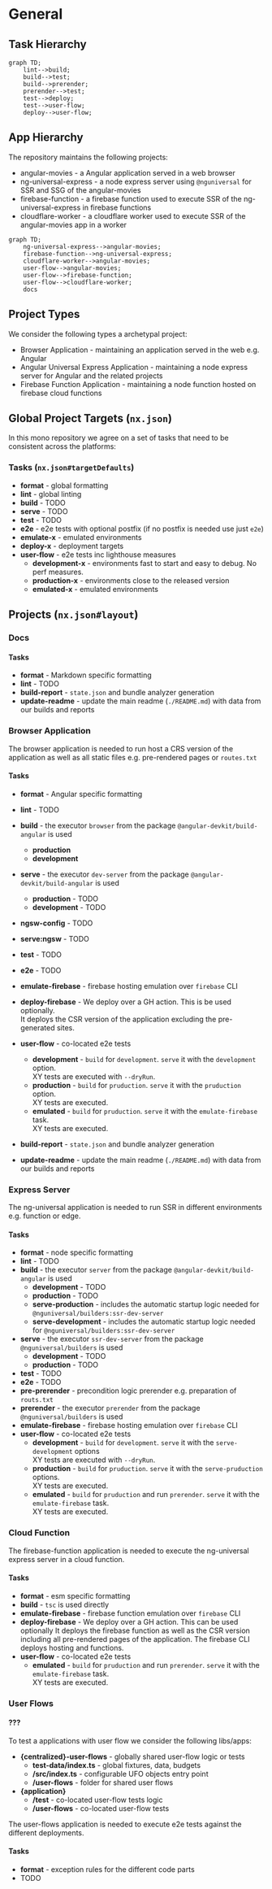 # General

## Task Hierarchy

```mermaid
graph TD;
    lint-->build;
    build-->test;
    build-->prerender;
    prerender-->test;
    test-->deploy;
    test-->user-flow;
    deploy-->user-flow;
```

## App Hierarchy

The repository maintains the following projects:

- angular-movies - a Angular application served in a web browser
- ng-universal-express - a node express server using `@nguniversal` for SSR and SSG of the angular-movies
- firebase-function - a firebase function used to execute SSR of the ng-universal-express in firebase functions
- cloudflare-worker - a cloudflare worker used to execute SSR of the angular-movies app in a worker


```mermaid
graph TD;
    ng-universal-express-->angular-movies;
    firebase-function-->ng-universal-express;
    cloudflare-worker-->angular-movies;
    user-flow-->angular-movies;
    user-flow-->firebase-function;
    user-flow-->cloudflare-worker;
    docs
```

## Project Types

We consider the following types a archetypal project:

- Browser Application - maintaining an application served in the web e.g. Angular
- Angular Universal Express Application - maintaining a node express server for Angular and the related projects
- Firebase Function Application - maintaining a node function hosted on firebase cloud functions

## Global Project Targets (`nx.json`)

In this mono repository we agree on a set of tasks that need to be consistent across the platforms:

### Tasks (`nx.json#targetDefaults`)

- **format** - global formatting
- **lint** - global linting
- **build** - TODO
- **serve** - TODO
- **test** - TODO
- **e2e** - e2e tests with optional postfix (if no postfix is needed use just `e2e`)
- **emulate-x** - emulated environments
- **deploy-x** - deployment targets
- **user-flow** - e2e tests inc lighthouse measures
  - **development-x** - environments fast to start and easy to debug. No perf measures.
  - **production-x** - environments close to the released version
  - **emulated-x** - emulated environments

## Projects (`nx.json#layout`)

### Docs

#### Tasks

- **format** - Markdown specific formatting
- **lint** - TODO
- **build-report** - `state.json` and bundle analyzer generation
- **update-readme** - update the main readme (`./README.md`) with data from our builds and reports

### Browser Application

The browser application is needed to run host a CRS version of the application as well as all static files e.g.
pre-rendered pages or `routes.txt`

#### Tasks

- **format** - Angular specific formatting
- **lint** - TODO
- **build** - the executor `browser` from the package `@angular-devkit/build-angular` is used
  - **production**
  - **development**
- **serve** - the executor `dev-server` from the package `@angular-devkit/build-angular` is used
  - **production** - TODO
  - **development** - TODO

- **ngsw-config** - TODO
- **serve:ngsw** - TODO

- **test** - TODO
- **e2e** - TODO
- **emulate-firebase** - firebase hosting emulation over `firebase` CLI
- **deploy-firebase** - We deploy over a GH action. This is be used optionally.  
  It deploys the CSR version of the application excluding the pre-generated sites.
- **user-flow** - co-located e2e tests
  - **development** - `build` for `development`. `serve` it with the `development` option.  
    XY tests are executed with `--dryRun`.
  - **production** - `build` for `pruduction`. `serve` it with the `pruduction` option.  
    XY tests are executed.
  - **emulated** - `build` for `pruduction`. `serve` it with the `emulate-firebase` task.  
    XY tests are executed.
- **build-report** - `state.json` and bundle analyzer generation
- **update-readme** - update the main readme (`./README.md`) with data from our builds and reports

### Express Server

The ng-universal application is needed to run SSR in different environments e.g. function or edge.

#### Tasks

- **format** - node specific formatting
- **lint** - TODO
- **build** - the executor `server` from the package `@angular-devkit/build-angular` is used
  - **development** - TODO
  - **production** - TODO
  - **serve-production** - includes the automatic startup logic needed for `@nguniversal/builders:ssr-dev-server`
  - **serve-development** - includes the automatic startup logic needed for `@nguniversal/builders:ssr-dev-server`
- **serve** - the executor `ssr-dev-server` from the package `@nguniversal/builders` is used
  - **development** - TODO
  - **production** - TODO
- **test** - TODO
- **e2e** - TODO
- **pre-prerender** - precondition logic prerender e.g. preparation of `routs.txt`
- **prerender** - the executor `prerender` from the package `@nguniversal/builders` is used
- **emulate-firebase** - firebase hosting emulation over `firebase` CLI
- **user-flow** - co-located e2e tests
  - **development** - `build` for `development`. `serve` it with the `serve-development` options  
    XY tests are executed with `--dryRun`.
  - **production** - `build` for `pruduction`. `serve` it with the `serve-pruduction` options.  
    XY tests are executed.
  - **emulated** - `build` for `pruduction` and run `prerender`. `serve` it with the `emulate-firebase` task.  
    XY tests are executed.

### Cloud Function

The firebase-function application is needed to execute the ng-universal express server in a cloud function.

#### Tasks

- **format** - esm specific formatting
- **build** - `tsc` is used directly
- **emulate-firebase** - firebase function emulation over `firebase` CLI
- **deploy-firebase** - We deploy over a GH action. This can be used optionally
  It deploys the firebase function as well as the CSR version including all pre-rendered pages of the application.
  The firebase CLI deploys hosting and functions.
- **user-flow** - co-located e2e tests
  - **emulated** - `build` for `pruduction` and run `prerender`. `serve` it with the `emulate-firebase` task.  
    XY tests are executed.

### User Flows

#### ???

To test a applications with user flow we consider the following libs/apps:

- **{centralized}-user-flows** - globally shared user-flow logic or tests
  - **test-data/index.ts** - global fixtures, data, budgets
  - **/src/index.ts** - configurable UFO objects entry point
  - **/user-flows** - folder for shared user flows
- **{application}**
  - **/test** - co-located user-flow tests logic
  - **/user-flows** - co-located user-flow tests

The user-flows application is needed to execute e2e tests against the different deployments.

#### Tasks

- **format** - exception rules for the different code parts
- TODO
